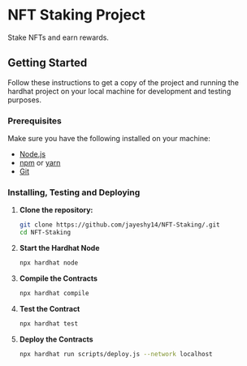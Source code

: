 # NFT Staking Project

Stake NFTs and earn rewards.


## Getting Started

Follow these instructions to get a copy of the project and running the hardhat project on your local machine for development and testing purposes.

### Prerequisites

Make sure you have the following installed on your machine:

- [Node.js](https://nodejs.org/)
- [npm](https://www.npmjs.com/) or [yarn](https://yarnpkg.com/)
- [Git](https://git-scm.com/)

### Installing, Testing and Deploying

1. **Clone the repository:**

   ```sh
   git clone https://github.com/jayeshy14/NFT-Staking/.git
   cd NFT-Staking

2. **Start the Hardhat Node**

   ```sh
   npx hardhat node

3. **Compile the Contracts**

   ```sh
   npx hardhat compile
   
4. **Test the Contract**

   ```sh
   npx hardhat test

5. **Deploy the Contracts**

   ```sh
   npx hardhat run scripts/deploy.js --network localhost
